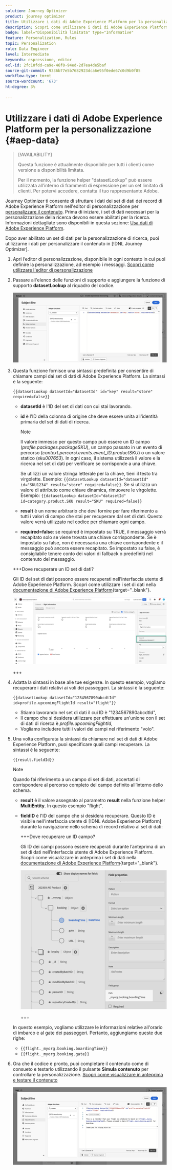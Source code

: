```yaml
---
solution: Journey Optimizer
product: journey optimizer
title: Utilizzare i dati di Adobe Experience Platform per la personalizzazione
description: Scopri come utilizzare i dati di Adobe Experience Platform per la personalizzazione.
badge: label="Disponibilità limitata" type="Informative"
feature: Personalization, Rules
topic: Personalization
role: Data Engineer
level: Intermediate
keywords: espressione, editor
exl-id: 2fc10fdd-ca9e-46f0-94ed-2d7ea4de5baf
source-git-commit: 9336b77e5b7682923dca6e95f0ede67c0d9b0f85
workflow-type: tm+mt
source-wordcount: '673'
ht-degree: 3%

---
```


# Utilizzare i dati di Adobe Experience Platform per la personalizzazione {#aep-data}

>[!AVAILABILITY]
>
>Questa funzione è attualmente disponibile per tutti i clienti come versione a disponibilità limitata.
>
>Per il momento, la funzione helper &quot;datasetLookup&quot; può essere utilizzata all’interno di frammenti di espressione per un set limitato di clienti. Per potervi accedere, contatta il tuo rappresentante Adobe.

Journey Optimizer ti consente di sfruttare i dati dei set di dati dei record di Adobe Experience Platform nell&#39;editor di personalizzazione per [personalizzare il contenuto](../personalization/personalize.md). Prima di iniziare, i set di dati necessari per la personalizzazione della ricerca devono essere abilitati per la ricerca. Informazioni dettagliate sono disponibili in questa sezione: [Usa dati di Adobe Experience Platform](../data/lookup-aep-data.md).

Dopo aver abilitato un set di dati per la personalizzazione di ricerca, puoi utilizzarne i dati per personalizzare il contenuto in [!DNL Journey Optimizer].

1. Apri l’editor di personalizzazione, disponibile in ogni contesto in cui puoi definire la personalizzazione, ad esempio i messaggi. [Scopri come utilizzare l&#39;editor di personalizzazione](../personalization/personalization-build-expressions.md)

1. Passare all&#39;elenco delle funzioni di supporto e aggiungere la funzione di supporto **datasetLookup** al riquadro del codice.

   ![](assets/aep-data-helper.png)

1. Questa funzione fornisce una sintassi predefinita per consentire di chiamare campi dai set di dati di Adobe Experience Platform. La sintassi è la seguente:

   ```
   {{datasetLookup datasetId="datasetId" id="key" result="store" required=false}}
   ```

   * **datasetId** è l&#39;ID del set di dati con cui stai lavorando.
   * **id** è l&#39;ID della colonna di origine che deve essere unita all&#39;identità primaria del set di dati di ricerca.

     >[!NOTE]
     >
     >Il valore immesso per questo campo può essere un ID campo (*profile.packages.packageSKU*), un campo passato in un evento di percorso (*context.percorsi.events.event_ID.productSKU*) o un valore statico (*sku007653*). In ogni caso, il sistema utilizzerà il valore e la ricerca nel set di dati per verificare se corrisponde a una chiave.
     >
     >Se utilizzi un valore stringa letterale per la chiave, tieni il testo tra virgolette. Esempio: `{{datasetLookup datasetId="datasetId" id="SKU1234" result="store" required=false}}`. Se si utilizza un valore di attributo come chiave dinamica, rimuovere le virgolette. Esempio: `{{datasetLookup datasetId="datasetId" id=category.product.SKU result="SKU" required=false}}`

   * **result** è un nome arbitrario che devi fornire per fare riferimento a tutti i valori di campo che stai per recuperare dal set di dati. Questo valore verrà utilizzato nel codice per chiamare ogni campo.

   * **required=false**: se required è impostato su TRUE, il messaggio verrà recapitato solo se viene trovata una chiave corrispondente. Se è impostato su false, non è necessaria una chiave corrispondente e il messaggio può ancora essere recapitato. Se impostato su false, è consigliabile tenere conto dei valori di fallback o predefiniti nel contenuto del messaggio.

   +++Dove recuperare un ID set di dati?

   Gli ID dei set di dati possono essere recuperati nell’interfaccia utente di Adobe Experience Platform. Scopri come utilizzare i set di dati nella [documentazione di Adobe Experience Platform](https://experienceleague.adobe.com/it/docs/experience-platform/catalog/datasets/user-guide#view-datasets){target="_blank"}.

   ![](assets/aep-data-dataset.png)

   +++

1. Adatta la sintassi in base alle tue esigenze. In questo esempio, vogliamo recuperare i dati relativi ai voli dei passeggeri. La sintassi è la seguente:

   ```
   {{datasetLookup datasetId="1234567890abcdtId" id=profile.upcomingFlightId result="flight"}}
   ```

   * Stiamo lavorando nel set di dati il cui ID è &quot;1234567890abcdtId&quot;,
   * Il campo che si desidera utilizzare per effettuare un&#39;unione con il set di dati di ricerca è *profile.upcomingFlightId*,
   * Vogliamo includere tutti i valori dei campi nel riferimento &quot;volo&quot;.

1. Una volta configurata la sintassi da chiamare nel set di dati di Adobe Experience Platform, puoi specificare quali campi recuperare. La sintassi è la seguente:

   ```
   {{result.fieldId}}
   ```

   >[!NOTE]
   >
   >Quando fai riferimento a un campo di set di dati, accertati di corrispondere al percorso completo del campo definito all’interno dello schema.

   * **result** è il valore assegnato al parametro **result** nella funzione helper **MultiEntity**. In questo esempio &quot;flight&quot;.
   * **fieldID** è l&#39;ID del campo che si desidera recuperare. Questo ID è visibile nell&#39;interfaccia utente di [!DNL Adobe Experience Platform] durante la navigazione nello schema di record relativo al set di dati:

     +++Dove recuperare un ID campo?

     Gli ID dei campi possono essere recuperati durante l’anteprima di un set di dati nell’interfaccia utente di Adobe Experience Platform. Scopri come visualizzare in anteprima i set di dati nella [documentazione di Adobe Experience Platform](https://experienceleague.adobe.com/it/docs/experience-platform/catalog/datasets/user-guide#preview){target="_blank"}.

     ![](assets/aep-data-field.png)

     +++

   In questo esempio, vogliamo utilizzare le informazioni relative all&#39;orario di imbarco e al gate dei passeggeri. Pertanto, aggiungiamo queste due righe:

   * `{{flight._myorg.booking.boardingTime}}`
   * `{{flight._myorg.booking.gate}}`

1. Ora che il codice è pronto, puoi completare il contenuto come di consueto e testarlo utilizzando il pulsante **Simula contenuto** per controllare la personalizzazione. [Scopri come visualizzare in anteprima e testare il contenuto](../content-management/preview-test.md)


   ![](assets/aep-data-sample.png)

